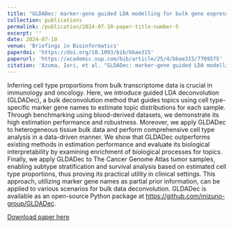 ```yaml
---
title: "GLDADec: marker-gene guided LDA modelling for bulk gene expression deconvolution"
collection: publications
permalink: /publication/2024-07-10-paper-title-number-5
excerpt: ''
date: 2024-07-10
venue: 'Briefings in Bioinformatics'
paperdoi: 'https://doi.org/10.1093/bib/bbae315'
paperurl: 'https://academic.oup.com/bib/article/25/4/bbae315/7709575'
citation: 'Azuma, Iori, et al. "GLDADec: marker-gene guided LDA modelling for bulk gene expression deconvolution." Briefings in Bioinformatics (2024): 2024-07'
---
```

Inferring cell type proportions from bulk transcriptome data is crucial in immunology and oncology. Here, we introduce guided LDA deconvolution (GLDADec), a bulk deconvolution method that guides topics using cell type-specific marker gene names to estimate topic distributions for each sample. Through benchmarking using blood-derived datasets, we demonstrate its high estimation performance and robustness. Moreover, we apply GLDADec to heterogeneous tissue bulk data and perform comprehensive cell type analysis in a data-driven manner. We show that GLDADec outperforms existing methods in estimation performance and evaluate its biological interpretability by examining enrichment of biological processes for topics. Finally, we apply GLDADec to The Cancer Genome Atlas tumor samples, enabling subtype stratification and survival analysis based on estimated cell type proportions, thus proving its practical utility in clinical settings. This approach, utilizing marker gene names as partial prior information, can be applied to various scenarios for bulk data deconvolution. GLDADec is available as an open-source Python package at https://github.com/mizuno-group/GLDADec.

[Download paper here](https://academic.oup.com/bib/article/25/4/bbae315/7709575)
